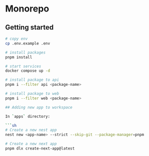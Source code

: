 # Monorepo

## Getting started

```sh
# copy env
cp .env.example .env

# install packages
pnpm install

# start services
docker compose up -d

# install package to api
pnpm i --filter api <package-name>

# install package to web
pnpm i --filter web <package-name>

## Adding new app to workspace

In `apps` directory:

```sh
# Create a new nest app
nest new <app-name> --strict --skip-git --package-manager=pnpm

# Create a new next app
pnpm dlx create-next-app@latest